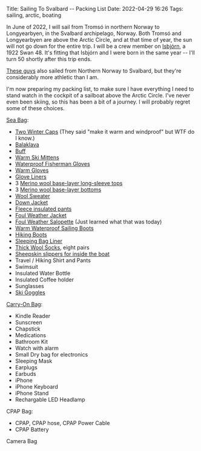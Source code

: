 Title: Sailing To Svalbard -- Packing List
Date: 2022-04-29 16:26
Tags: sailing, arctic, boating

In June of 2022, I will sail from Tromsó in northern Norway to Longyearbyen, in the Svalbard archipelago, Norway. Both Tromsó and Longyearbyen are above the Arctic Circle, and at that time of year, the sun will not go down for the entire trip. I will be a crew member on [Isbjórn](https://www.59-north.com/isbjorn), a 1922 Swan 48. It's fitting that Isbjórn and I were born in the same year -- I'll turn 50 shortly after this trip ends.

[These guys](https://www.youtube.com/watch?v=ci6xWTKkhRo) also sailed from Northern Norway to Svalbard, but they're considerably more athletic than I am.

I'm now preparing my packing list, to make sure I have everything I need to stand watch in the cockpit of a sailboat above the Arctic Circle. I've never even been skiing, so this has been a bit of a journey. I will probably regret some of these choices.

[Sea Bag](https://www.amazon.com/gp/product/B08PF4LKFK):

* [Two Winter Caps](https://www.rei.com/rei-garage/product/195385/mountain-hardwear-caelum-dome-beanie-mens) (They said "make it warm and windproof" but WTF do I know.)
* [Balaklava](https://www.hellyhansen.com/en_us/hh-lifa-merino-balaclava-68083)
* [Buff](https://www.hellyhansen.com/en_us/polartec-neck-67921)
* [Warm Ski Mittens](https://www.rei.com/product/137833/hestra-gloves-army-leather-extreme-mittens)
* [Waterproof Fisherman Gloves](https://www.palmflex.com/showa-atlas-465-double-dipped-pvc-gloves-with-removable-liner.html?category_id=1841)
* [Warm Gloves](https://www.rei.com/product/197013/auclair-panorama-soft-shell-gloves-mens)
* [Glove Liners](https://www.rei.com/product/191835/smartwool-liner-gloves)
* 3 [Merino wool base-layer long-sleeve tops](https://www.hellyhansen.com/en_us/lifa-merino-midweight-crew-49364)
* 3 [Merino wool base-layer bottoms](https://www.hellyhansen.com/en_us/lifa-merino-midweight-pant-49366)
* [Wool Sweater](https://www.rei.com/product/123756/fjallraven-lada-sweater-mens)
* [Down Jacket](https://www.hellyhansen.com/en_us/verglas-hooded-down-insulator-63005)
* [Fleece insulated pants](https://www.hellyhansen.com/en_us/daybreaker-fleece-pant-51742?color=290002&qu=DAYBREAKER+FLEECE+PANTS&ct=autosuggest_top_product)
* [Foul Weather Jacket](https://www.hellyhansen.com/en_us/aegir-race-jacket-33869?color=301324&qu=MEN%27S+ÆGIR+RACE+SAILING+JACKET&ct=autosuggest_top_product)
* [Foul Weather Salopette](https://www.hellyhansen.com/en_us/aegir-race-salopette-33871) (Just learned what that was today)
* [Warm Waterproof Sailing Boots](https://www.dubarry.com/Women/Footwear/Sailing-Boots/Ultima-ExtraFit-Sailing-Boot-Black?number=38590142)
* [Hiking Boots](https://www.amazon.com/gp/product/B089FCX1V8)
* [Sleeping Bag Liner](https://www.rei.com/product/867059/sea-to-summit-adaptor-coolmax-traveller-sleeping-bag-liner-with-insect-shield)
* [Thick Wool Socks](https://www.amazon.com/Darn-Tough-Merino-Cushion-Black/dp/B000XFZXYK), eight pairs
* [Sheepskin slippers for inside the boat](https://www.llbean.com/llb/shop/65637)
* Travel / Hiking Shirt and Pants
* Swimsuit
* Insulated Water Bottle
* Insulated Coffee holder
* Sunglasses
* [Ski Goggles](https://www.rei.com/product/122149/smith-knowledge-otg-snow-goggles)

[Carry-On Bag](https://www.rei.com/product/168622/cotopaxi-allpa-35-l-travel-pack):

* Kindle Reader
* Sunscreen
* Chapstick
* Medications
* Bathroom Kit
* Watch with alarm
* Small Dry bag for electronics
* Sleeping Mask
* Earplugs
* Earbuds
* iPhone
* iPhone Keyboard
* iPhone Stand
* Rechargable LED Headlamp

CPAP Bag:

* CPAP, CPAP hose, CPAP Power Cable
* CPAP Battery

Camera Bag
